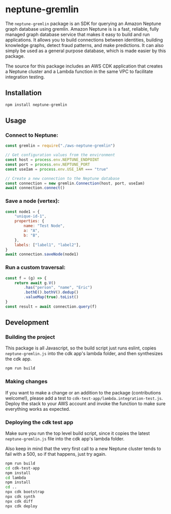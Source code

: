 # neptune-gremlin

The `neptune-gremlin` package is an SDK for querying an Amazon Neptune graph
database using gremlin. Amazon Neptune is is a fast, reliable, fully managed
graph database service that makes it easy to build and run applications. It
allows you to build connections between identities, building knowledge graphs,
detect fraud patterns, and make predictions. It can also simply be used as a
general purpose database, which is made easier by this package.

The source for this package includes an AWS CDK application that creates a Neptune 
cluster and a Lambda function in the same VPC to facilitate integration testing.

## Installation

```sh
npm install neptune-gremlin
```

## Usage

### Connect to Neptune:

```Javascript
const gremlin = require("./aws-neptune-gremlin")

// Get configuration values from the environment
const host = process.env.NEPTUNE_ENDPOINT
const port = process.env.NEPTUNE_PORT
const useIam = process.env.USE_IAM === "true"

// Create a new connection to the Neptune database
const connection = new gremlin.Connection(host, port, useIam)
await connection.connect()
```

### Save a node (vertex):

```Javascript
const node1 = {
    "unique-id-1",
    properties: {
        name: "Test Node",
        a: "A",
        b: "B",
    },
    labels: ["label1", "label2"],
}
await connection.saveNode(node1)
```

### Run a custom traversal:

```Javascript
const f = (g) => {
    return await g.V()
        .has("person", "name", "Eric")
        .bothE().bothV().dedup()
        .valueMap(true).toList()
}
const result = await connection.query(f)
```

## Development

### Building the project

This package is all Javascript, so the build script just runs eslint, copies `neptune-gremlin.js`
into the cdk app's lambda folder, and then synthesizes the cdk app.

```sh
npm run build
```

### Making changes

If you want to make a change or an addition to the package (contributions welcome!), please 
add a test to `cdk-test-app/lambda.integration-test.js`. Deploy the stack to your AWS account 
and invoke the function to make sure everything works as expected.

### Deploying the cdk test app

Make sure you run the top level build script, since it copies the latest `neptune-gremlin.js` 
file into the cdk app's lambda folder.

Also keep in mind that the very first call to a new Neptune cluster tends to fail with a 500, 
so if that happens, just try again.

```sh
npm run build
cd cdk-test-app
npm install
cd lambda
npm install
cd ..
npx cdk bootstrap
npx cdk synth
npx cdk diff
npx cdk deploy
```

